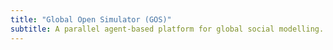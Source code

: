 ```yaml
---
title: "Global Open Simulator (GOS)"
subtitle: A parallel agent-based platform for global social modelling.
---
```


